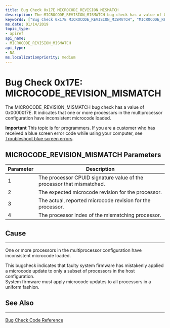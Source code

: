 ```yaml
---
title: Bug Check 0x17E MICROCODE_REVISION_MISMATCH
description: The MICROCODE_REVISION_MISMATCH bug check has a value of 0x0000017E. It indicates that that one or more processors in the multiprocessor configuration have inconsistent microcode loaded.  
keywords: ["Bug Check 0x17E MICROCODE_REVISION_MISMATCH", "MICROCODE_REVISION_MISMATCH"]
ms.date: 01/14/2019
topic_type:
- apiref
api_name:
- MICROCODE_REVISION_MISMATCH
api_type:
- NA
ms.localizationpriority: medium
---
```


# Bug Check 0x17E: MICROCODE\_REVISION\_MISMATCH

The MICROCODE\_REVISION\_MISMATCH bug check has a value of 0x0000017E. It indicates that one or more processors in the multiprocessor configuration have inconsistent microcode loaded.  

**Important** This topic is for programmers. If you are a customer who has received a blue screen error code while using your computer, see [Troubleshoot blue screen errors](https://windows.microsoft.com/windows-10/troubleshoot-blue-screen-errors).
 

## MICROCODE\_REVISION\_MISMATCH Parameters

|Parameter|Description|
|-------- |---------- |
|1| The processor CPUID signature value of the processor that mismatched. |
|2| The expected microcode revision for the processor. |
|3| The actual, reported microcode revision for the processor. |
|4| The processor index of the mismatching processor.|


## Cause
-----
One or more processors in the multiprocessor configuration have inconsistent microcode loaded.  

This bugcheck indicates that faulty system firmware has mistakenly applied a microcode update to only a subset of processors in the host configuration.  
System firmware must apply microcode updates to all processors in a uniform fashion.


## See Also
----------

[Bug Check Code Reference](bug-check-code-reference2.md)

